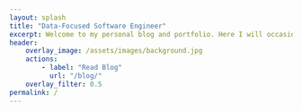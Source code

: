```yaml
---
layout: splash
title: "Data-Focused Software Engineer"
excerpt: Welcome to my personal blog and portfolio. Here I will occasionally share my thoughts and projects
header:
    overlay_image: /assets/images/background.jpg
    actions:
        - label: "Read Blog"
          url: "/blog/"
    overlay_filter: 0.5
permalink: /
---
```


